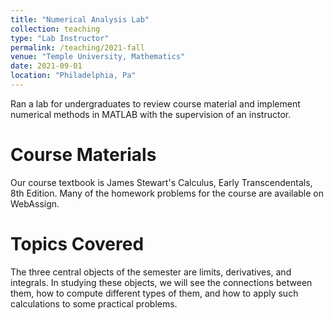 ```yaml
---
title: "Numerical Analysis Lab"
collection: teaching
type: "Lab Instructor"
permalink: /teaching/2021-fall
venue: "Temple University, Mathematics"
date: 2021-09-01
location: "Philadelphia, Pa"
---
```


Ran a lab for undergraduates to review course material and implement numerical methods in MATLAB with the supervision of an instructor.

Course Materials
======

Our course textbook is James Stewart's Calculus, Early Transcendentals, 8th Edition. Many of the homework problems for the course are available on WebAssign. 

Topics Covered
======
The three central objects of the semester are limits, derivatives, and integrals. In studying these objects, we will see the connections between them, how to compute different types of them, and how to apply such calculations to some practical problems.
